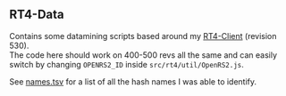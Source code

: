 ## RT4-Data

Contains some datamining scripts based around my [RT4-Client](https://github.com/Pazaz/RT4-Client) (revision 530).  
The code here should work on 400-500 revs all the same and can easily switch by changing `OPENRS2_ID` inside `src/rt4/util/OpenRS2.js`.

See [names.tsv](./names.tsv) for a list of all the hash names I was able to identify.

